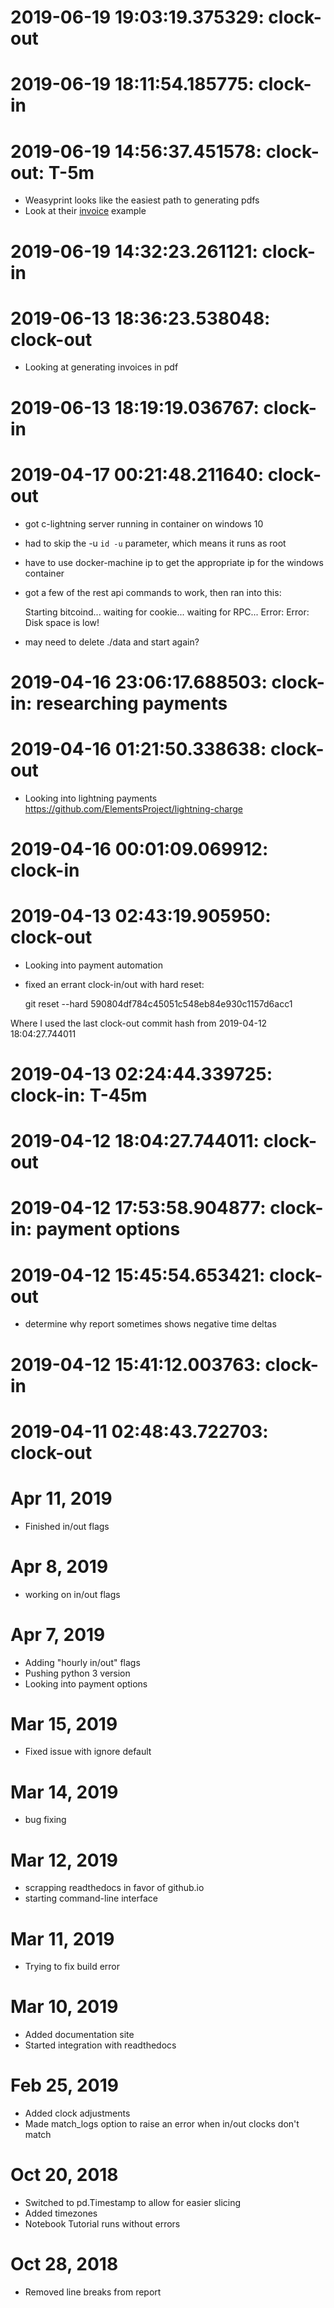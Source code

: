 # 2019-06-19 19:03:19.375329: clock-out

# 2019-06-19 18:11:54.185775: clock-in

# 2019-06-19 14:56:37.451578: clock-out: T-5m
* Weasyprint looks like the easiest path to generating pdfs
* Look at their [invoice](https://github.com/Kozea/WeasyPrint/tree/gh-pages/samples/invoice) example

# 2019-06-19 14:32:23.261121: clock-in

# 2019-06-13 18:36:23.538048: clock-out
* Looking at generating invoices in pdf

# 2019-06-13 18:19:19.036767: clock-in

# 2019-04-17 00:21:48.211640: clock-out

* got c-lightning server running in container on windows 10
* had to skip the -u `id -u` parameter, which means it runs as root
* have to use docker-machine ip to get the appropriate ip for the windows container
* got a few of the rest api commands to work, then ran into this:

	Starting bitcoind... waiting for cookie... waiting for RPC... Error: Error: Disk space is low!

* may need to delete ./data and start again?

# 2019-04-16 23:06:17.688503: clock-in: researching payments

# 2019-04-16 01:21:50.338638: clock-out


* Looking into lightning payments https://github.com/ElementsProject/lightning-charge

# 2019-04-16 00:01:09.069912: clock-in

# 2019-04-13 02:43:19.905950: clock-out

* Looking into payment automation
* fixed an errant clock-in/out with hard reset:

	git reset --hard 590804df784c45051c548eb84e930c1157d6acc1

Where I used the last clock-out commit hash from 2019-04-12 18:04:27.744011

# 2019-04-13 02:24:44.339725: clock-in: T-45m

# 2019-04-12 18:04:27.744011: clock-out

# 2019-04-12 17:53:58.904877: clock-in: payment options

# 2019-04-12 15:45:54.653421: clock-out
* determine why report sometimes shows negative time deltas

# 2019-04-12 15:41:12.003763: clock-in

# 2019-04-11 02:48:43.722703: clock-out
# Apr 11, 2019

* Finished in/out flags

# Apr 8, 2019

* working on in/out flags

# Apr 7, 2019

* Adding "hourly in/out" flags
* Pushing python 3 version
* Looking into payment options

# Mar 15, 2019

* Fixed issue with ignore default

# Mar 14, 2019

* bug fixing

# Mar 12, 2019

* scrapping readthedocs in favor of github.io
* starting command-line interface

# Mar 11, 2019

* Trying to fix build error


# Mar 10, 2019

* Added documentation site
* Started integration with readthedocs


# Feb 25, 2019

* Added clock adjustments
* Made match_logs option to raise an error when in/out clocks don't match


# Oct 20, 2018

* Switched to pd.Timestamp to allow for easier slicing
* Added timezones
* Notebook Tutorial runs without errors


# Oct 28, 2018

* Removed line breaks from report
